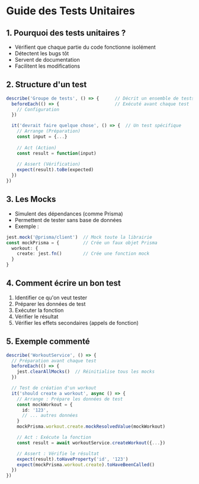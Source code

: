 # Guide des Tests Unitaires

## 1. Pourquoi des tests unitaires ?
- Vérifient que chaque partie du code fonctionne isolément
- Détectent les bugs tôt
- Servent de documentation
- Facilitent les modifications

## 2. Structure d'un test
```typescript
describe('Groupe de tests', () => {      // Décrit un ensemble de tests
  beforeEach(() => {                     // Exécuté avant chaque test
    // Configuration
  })

  it('devrait faire quelque chose', () => {  // Un test spécifique
    // Arrange (Préparation)
    const input = {...}
    
    // Act (Action)
    const result = function(input)
    
    // Assert (Vérification)
    expect(result).toBe(expected)
  })
})
```

## 3. Les Mocks
- Simulent des dépendances (comme Prisma)
- Permettent de tester sans base de données
- Exemple :
```typescript
jest.mock('@prisma/client')  // Mock toute la librairie
const mockPrisma = {         // Crée un faux objet Prisma
  workout: {
    create: jest.fn()        // Crée une fonction mock
  }
}
```

## 4. Comment écrire un bon test
1. Identifier ce qu'on veut tester
2. Préparer les données de test
3. Exécuter la fonction
4. Vérifier le résultat
5. Vérifier les effets secondaires (appels de fonction)

## 5. Exemple commenté
```typescript
describe('WorkoutService', () => {
  // Préparation avant chaque test
  beforeEach(() => {
    jest.clearAllMocks()  // Réinitialise tous les mocks
  })

  // Test de création d'un workout
  it('should create a workout', async () => {
    // Arrange : Prépare les données de test
    const mockWorkout = {
      id: '123',
      // ... autres données
    }
    mockPrisma.workout.create.mockResolvedValue(mockWorkout)

    // Act : Exécute la fonction
    const result = await workoutService.createWorkout({...})

    // Assert : Vérifie le résultat
    expect(result).toHaveProperty('id', '123')
    expect(mockPrisma.workout.create).toHaveBeenCalled()
  })
})
``` 